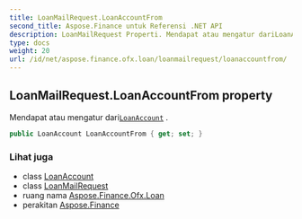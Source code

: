 ```yaml
---
title: LoanMailRequest.LoanAccountFrom
second_title: Aspose.Finance untuk Referensi .NET API
description: LoanMailRequest Properti. Mendapat atau mengatur dariLoanAccount .
type: docs
weight: 20
url: /id/net/aspose.finance.ofx.loan/loanmailrequest/loanaccountfrom/
---
```

## LoanMailRequest.LoanAccountFrom property

Mendapat atau mengatur dari[`LoanAccount`](../../../aspose.finance.ofx/loanaccount/) .

```csharp
public LoanAccount LoanAccountFrom { get; set; }
```

### Lihat juga

* class [LoanAccount](../../../aspose.finance.ofx/loanaccount/)
* class [LoanMailRequest](../)
* ruang nama [Aspose.Finance.Ofx.Loan](../../loanmailrequest/)
* perakitan [Aspose.Finance](../../../)


